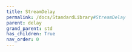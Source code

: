 ```yaml
---
title: StreamDelay
permalink: /docs/StandardLibrary#StreamDelay
parent: delay
grand_parent: std
has_children: True
nav_order: 0
---
```

